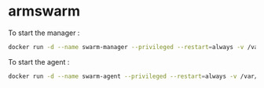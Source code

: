 # armswarm

To start the manager :

```bash
docker run -d --name swarm-manager --privileged --restart=always -v /var/run/docker.sock:/var/run/docker.sock -p 1194:1194/udp swarm-manager
```

To start the agent :

```bash
docker run -d --name swarm-agent --privileged --restart=always -v /var/run/docker.sock:/var/run/docker.sock swarm-agent
```
